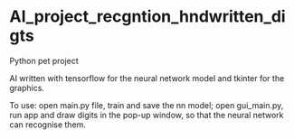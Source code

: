 # AI_project_recgntion_hndwritten_digts
Python pet project

AI written with tensorflow for the neural network model and tkinter for the graphics.

To use:
  open main.py file, train and save the nn model;
  open gui_main.py, run app and draw digits in the pop-up window, so that the neural network can recognise them.
